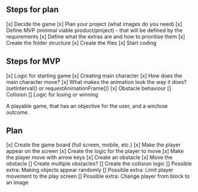 ## Steps for plan

[x] Decide the game
[x] Plan your project (what images do you need)
[x] Define MVP (minimal viable product/project) - that will be defined by the requirements
[x] Define what the extras are and how to prioritise them
[x] Create the folder structure
[x] Create the files
[x] Start coding

## Steps for MVP

[x] Logic for starting game
[x] Creating main character
[x] How does the main character move?
[x] What makes the animation look the way it does? (setInterval() or requestAnimationFrame())
[x] Obstacle behaviour
[] Collision
[] Logic for losing or winning

A playable game, that has an objective for the user, and a win/lose outcome.

## Plan

[x] Create the game board (full screen, mobile, etc.)
[x] Make the player appear on the screen
[x] Create the logic for the player to move
[x] Make the player move with arrow keys
[x] Create an obstacle
[x] Move the obstacle
[] Create multiple obstacles?
[] Create the collision logic
[] Possible extra: Making objects appear randomly
[] Possible extra: Limit player movement to the play screen
[] Possible extra: Change player from block to an image
